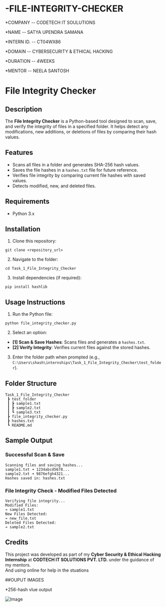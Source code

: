 # -FILE-INTEGRITY-CHECKER

*COMPANY -- CODETECH IT SOULUTIONS

*NAME -- SATYA UPENDRA SAMANA

*INTERN ID. -- CT04WX86

*DOMAIN -- CYBERSECURITY & ETHICAL HACKING

*DURATION -- 4WEEKS

*MENTOR -- NEELA SANTOSH



# File Integrity Checker

## Description
The **File Integrity Checker** is a Python-based tool designed to scan, save, and verify the integrity of files in a specified folder. It helps detect any modifications, new additions, or deletions of files by comparing their hash values.

## Features
* Scans all files in a folder and generates SHA-256 hash values.  
* Saves the file hashes in a `hashes.txt` file for future reference.  
* Verifies file integrity by comparing current file hashes with saved values.  
* Detects modified, new, and deleted files.  

## Requirements
* Python 3.x

## Installation
1. Clone this repository:
```
git clone <repository_url>
```
2. Navigate to the folder:
```
cd Task_1_File_Integrity_Checker
```
3. Install dependencies (if required):
```
pip install hashlib
```

## Usage Instructions
1. Run the Python file:
```
python file_integrity_checker.py
```
2. Select an option:
* **[1] Scan & Save Hashes**: Scans files and generates a `hashes.txt`.  
* **[2] Verify Integrity**: Verifies current files against the stored hashes.  

3. Enter the folder path when prompted (e.g., `C:\Users\shash\internships\Task_1_File_Integrity_Checker\test_folder`).

## Folder Structure
```
Task_1_File_Integrity_Checker
 ┣ test_folder
 ┃ ┣ sample1.txt
 ┃ ┣ sample2.txt
 ┃ ┗ sample3.txt
 ┣ file_integrity_checker.py
 ┣ hashes.txt
 ┗ README.md
```

## Sample Output
### Successful Scan & Save
```
Scanning files and saving hashes...
sample1.txt ➜ 1234abcd5678...
sample2.txt ➜ 9876efgh4321...
Hashes saved in: hashes.txt
```

### File Integrity Check - Modified Files Detected
```
Verifying file integrity...
Modified Files:
➔ sample1.txt
New Files Detected:
➔ new_file.txt
Deleted Files Detected:
➔ sample2.txt
```

## Credits
This project was developed as part of my **Cyber Security & Ethical Hacking Internship** at **CODTECH IT SOLUTIONS PVT. LTD.** under the guidance of my mentors.  
  And using online for help in the stuations


  ##OUPUT IMAGES
  
*256-hash vlue output

![Image](https://github.com/user-attachments/assets/97cd8367-2e14-4208-a75a-a2dcaa9dd9c4)


  
  
  

